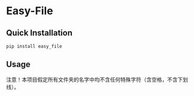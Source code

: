 # Easy-File

## Quick Installation

```
pip install easy_file
```

## Usage

注意！本项目假定所有文件夹的名字中均不含任何特殊字符（含空格，不含下划线）。